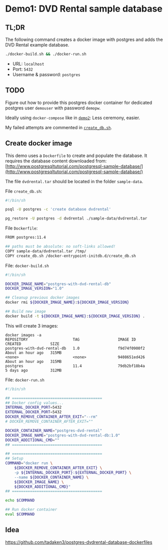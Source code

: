 # Demo1: DVD Rental sample database

## TL;DR

The following command creates a docker image with postgres and adds the DVD Rental example database.

```sh
./docker-build.sh && ./docker-run.sh
```

- URL: `localhost`
- Port: `5432`
- Username & password: `postgres`

## TODO

Figure out how to provide this postgres docker container for dedicated postgres user `demouser` with password `demopw`.

Ideally using `docker-compose` like in [`demo2`](../demo2/README.md): Less ceremony, easier.

My failed attempts are commented in [`create_db.sh`](create_db.sh).

## Create docker image

This demo uses a `Dockerfile` to create and populate the database. It requires the database content downloaded from:
[http://www.postgresqltutorial.com/postgresql-sample-database/](http://www.postgresqltutorial.com/postgresql-sample-database/)

The file `dvdrental.tar` should be located in the folder `sample-data`.

File `create_db.sh`:

```sh
#!/bin/sh

psql -U postgres -c 'create database dvdrental'

pg_restore -U postgres -d dvdrental ./sample-data/dvdrental.tar
```

File `Dockerfile`:

```sh
FROM postgres:11.4

## paths must be absolute: no soft-links allowed!
COPY sample-data/dvdrental.tar /tmp/
COPY create_db.sh /docker-entrypoint-initdb.d/create_db.sh
```

File: `docker-build.sh`

```sh
#!/bin/sh

DOCKER_IMAGE_NAME="postgres-with-dvd-rental-db"
DOCKER_IMAGE_VERSION="1.0"

## Cleanup previous docker images
docker rmi ${DOCKER_IMAGE_NAME}:${DOCKER_IMAGE_VERSION}

## Build new image
docker build -t ${DOCKER_IMAGE_NAME}:${DOCKER_IMAGE_VERSION} .
```

This will create 3 images:

```
docker images -a
REPOSITORY                    TAG                 IMAGE ID            CREATED             SIZE
postgres-with-dvd-rental-db   1.0                 f9d74f0900f2        About an hour ago   315MB
<none>                        <none>              9408651ed426        About an hour ago   315MB
postgres                      11.4                79db2bf18b4a        5 days ago          312MB
```

File: `docker-run.sh`

```sh
#!/bin/sh

## ========================================
## Docker config values...
INTERNAL_DOCKER_PORT=5432
EXTERNAL_DOCKER_PORT=5432
DOCKER_REMOVE_CONTAINER_AFTER_EXIT="--rm"
# DOCKER_REMOVE_CONTAINER_AFTER_EXIT=""

DOCKER_CONTAINER_NAME="postgres-dvd-rental"
DOCKER_IMAGE_NAME="postgres-with-dvd-rental-db:1.0"
DOCKER_ADDITIONAL_CMD=""
## ========================================

## ========================================
## Setup 
COMMAND="docker run \
    ${DOCKER_REMOVE_CONTAINER_AFTER_EXIT} \
    -p ${INTERNAL_DOCKER_PORT}:${EXTERNAL_DOCKER_PORT} \
    --name ${DOCKER_CONTAINER_NAME} \
    ${DOCKER_IMAGE_NAME} \
    ${DOCKER_ADDITIONAL_CMD}"
## ========================================

echo $COMMAND

## Run docker container
eval $COMMAND
```

## Idea

https://github.com/tadaken3/postgres-dvdrental-database-dockerfiles
